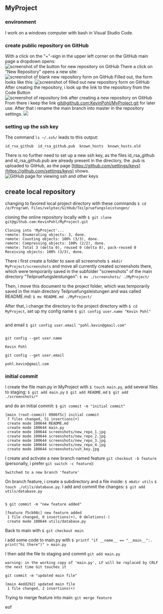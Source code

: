 ## MyProject

### environment
I work on a windows computer with bash in Visual Studio Code.

### create public repository on GitHub
With a click on the "+"-sign in the upper left corner on the GitHub main page a dropdown opens:
![screenshot of the button for new repository on GitHub](screenshots/new_repo_1.jpg)
There a click on "New Repository" opens a new site:
![screenshot of blank new repository form on GitHub](screenshots/new_repo_2.jpg)
Filled out, the form looks like this:
![screenshot of filled out new repository form on GitHub](screenshots/new_repo_3.jpg)
After creating the repository, i look up the link to the repository from the Code Button
![screenshot of repository link after creating a new repository on GitHub](screenshots/new_repo_4.jpg)
From there i keep the link [git@github.com:KevinPohl/MyProject.git](git@github.com:KevinPohl/MyProject.git) for later use.
After that i rename the main branch into master in the repository settings.
![](screenshots/new_repo_5.jpg)
### setting up the ssh key
The command `ls ~/.ssh/` leads to this output:
```git
id_rsa_github  id_rsa_github.pub  known_hosts  known_hosts.old
```
There is no further need to set up a new ssh key, as the files id_rsa_github and id_rsa_github.pub are already present in the directory, the .pub is uploaded to GitHub, as the page [https://github.com/settings/keys](https://github.com/settings/keys) shows.
![GitHub page for viewing ssh and other keys](screenshots/ssh_key.jpg)
## create local repository
changing to favored local project directory with these commands
`$ cd /e/Program\ Files/velptec/GitHub/Teilpruefungsleistungen/`

cloning the online repository locally with
`$ git clone git@github.com:KevinPohl/MyProject.git`
```git
Cloning into 'MyProject'...
remote: Enumerating objects: 3, done.
remote: Counting objects: 100% (3/3), done.
remote: Compressing objects: 100% (2/2), done.
remote: Total 3 (delta 0), reused 0 (delta 0), pack-reused 0
Receiving objects: 100% (3/3), done.
```
There i first create a folder to save all screenshots
`$ mkdir MyProject/screenshots`
and move all currently created screenshots there, which were temporarily saved in the subfolder "screenshots" of the main directory "Teilpruefungsleistungen":
`$ mv ./screenshots/ ./MyProject/`

Then, i move this document to the project folder, which was temporarily saved in the main directory Teilpruefungsleistungen and was called README\.md:
`$ mv README.md ./MyProject/`

After that, i change the directory to the project directory with `$ cd MyProject`, set up my config name `$ git config user.name "Kevin Pohl"`
```git
```
and email
`$ git config user.email "pohl.kevin@gmail.com"`
```git
```
`git config --get user.name`
```git
Kevin Pohl
```
`git config --get user.email`
```git
pohl.kevin@gmail.com
```
### initial commit
I create the file main\.py in MyProject with `$ touch main.py`, add several files to staging:
`$ git add main.py`
`$ git add README.md`
`$ git add ./screenshots/*`

and do an initial commit:
`$ git commit -m "initial commit"`
```git
[main (root-commit) 0906f5c] initial commit
 7 files changed, 51 insertions(+)
 create mode 100644 README.md
 create mode 100644 main.py
 create mode 100644 screenshots/new_repo_1.jpg
 create mode 100644 screenshots/new_repo_2.jpg
 create mode 100644 screenshots/new_repo_3.jpg
 create mode 100644 screenshots/new_repo_4.jpg
 create mode 100644 screenshots/ssh_key.jpg
```
I create and activate a new branch named feature `git checkout -b feature` (personally, i prefer `git switch -c feature`):
```git
Switched to a new branch 'feature'
```
On branch feature, i create a subdirectory and a file inside:
`$ mkdir utils`
`$ touch ./utils/database.py`.
I add and commit the changes:
`$ git add utils/database.py`
```git
```
`$ git commit -m "new feature added"`
```git
[feature f5cb98c] new feature added
 1 file changed, 0 insertions(+), 0 deletions(-)
 create mode 100644 utils/database.py
```
Back to main with
`$ git checkout main`

i add some code to main.py with
`$ printf "if __name__ == "__main__":.    print("hi there")" > main.py`

I then add the file to staging and commit
`git add main.py`
```git
warning: in the working copy of 'main.py', LF will be replaced by CRLF the next time Git touches it
```
`git commit -m "updated main file"`
```git
[main 4edd292] updated main file
 1 file changed, 2 insertions(+)
```
Trying to merge feature into main:
`git merge feature`









eof